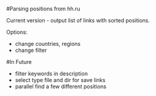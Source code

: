 #Parsing positions from hh.ru

Current version - output list of links with sorted positions.

Options:
- change countries, regions
- change filter

#In Future
- filter keywords in description
- select type file and dir for save links
- parallel find a few different positions


